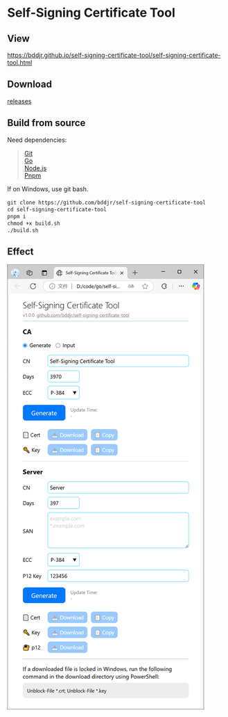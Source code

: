 # Self-Signing Certificate Tool

## View

https://bddjr.github.io/self-signing-certificate-tool/self-signing-certificate-tool.html

## Download

[releases](https://github.com/bddjr/self-signing-certificate-tool/releases)

## Build from source

Need dependencies:
> [Git](https://git-scm.com)  
> [Go](https://go.dev)  
> [Node.js](https://nodejs.org)  
> [Pnpm](https://pnpm.io)  

If on Windows, use git bash.

```
git clone https://github.com/bddjr/self-signing-certificate-tool
cd self-signing-certificate-tool
pnpm i
chmod +x build.sh
./build.sh
```

## Effect

![img](img.png)
